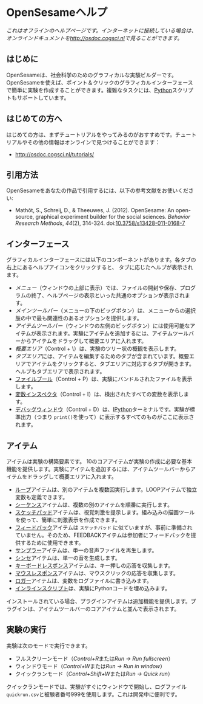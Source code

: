 # OpenSesameヘルプ

*これはオフラインのヘルプページです。インターネットに接続している場合は、オンラインドキュメントを<http://osdoc.cogsci.nl>で見ることができます。*

## はじめに

OpenSesameは、社会科学のためのグラフィカルな実験ビルダーです。OpenSesameを使えば、ポイント＆クリックのグラフィカルインターフェースで簡単に実験を作成することができます。複雑なタスクには、[Python]スクリプトもサポートしています。

## はじめての方へ

はじめての方は、まずチュートリアルをやってみるのがおすすめです。チュートリアルやその他の情報はオンラインで見つけることができます：

- <http://osdoc.cogsci.nl/tutorials/>

## 引用方法

OpenSesameをあなたの作品で引用するには、以下の参考文献をお使いください:

- Mathôt, S., Schreij, D., & Theeuwes, J. (2012). OpenSesame: An open-source, graphical experiment builder for the social sciences. *Behavior Research Methods*, *44*(2), 314-324. doi:[10.3758/s13428-011-0168-7](http://dx.doi.org/10.3758/s13428-011-0168-7)

## インターフェース

グラフィカルインターフェースには以下のコンポーネントがあります。各タブの右上にあるヘルプアイコンをクリックすると、
タブに応じたヘルプが表示されます。

- *メニュー*（ウィンドウの上部に表示）では、ファイルの開封や保存、プログラムの終了、ヘルプページの表示といった共通のオプションが表示されます。
- *メインツールバー*（メニューの下のビッグボタン）は、メニューからの選択肢の中で最も関連性のあるオプションを提供します。
- *アイテムツールバー*（ウィンドウの左側のビッグボタン）には使用可能なアイテムが表示されます。実験にアイテムを追加するには、アイテムツールバーからアイテムをドラッグして概要エリアに入れます。
- *概要エリア*（Control + \\）は、実験のツリー状の概観を表示します。
- *タブエリア*には、アイテムを編集するためのタブが含まれています。概要エリアでアイテムをクリックすると、タブエリアに対応するタブが開きます。ヘルプもタブエリアで表示されます。
- [ファイルプール](opensesame://help.pool)（Control + P）は、実験にバンドルされたファイルを表示します。
-   [変数インスペクタ](opensesame://help.extension.variable_inspector)（Control + I）は、検出されたすべての変数を表示します。
-   [デバッグウィンドウ](opensesame://help.stdout)（Control + D）は、[IPython]ターミナルです。実験が標準出力（つまり `print()`を使って）に表示するすべてのものがここに表示されます。

## アイテム

アイテムは実験の構築要素です。 10のコアアイテムが実験の作成に必要な基本機能を提供します。実験にアイテムを追加するには、アイテムツールバーからアイテムをドラッグして概要エリアに入れます。

- [ループ](opensesame://help.loop)アイテムは、別のアイテムを複数回実行します。LOOPアイテムで独立変数も定義できます。
- [シーケンス](opensesame://help.sequence)アイテムは、複数の別のアイテムを順番に実行します。
- [スケッチパッド](opensesame://help.sketchpad)アイテムは、視覚刺激を提示します。組み込みの描画ツールを使って、簡単に刺激表示を作成できます。
- [フィードバック](opensesame://help.feedback)アイテムは `スケッチパッド` に似ていますが、事前に準備されていません。そのため、FEEDBACKアイテムは参加者にフィードバックを提供するために使用できます。
- [サンプラー](opensesame://help.sampler)アイテムは、単一の音声ファイルを再生します。
- [シンセ](opensesame://help.synth)アイテムは、単一の音を生成します。
- [キーボードレスポンス](opensesame://help.keyboard_response)アイテムは、キー押しの応答を収集します。
- [マウスレスポンス](opensesame://help.mouse_response)アイテムは、マウスクリックの応答を収集します。
- [ロガー](opensesame://help.logger)アイテムは、変数をログファイルに書き込みます。
- [インラインスクリプト](opensesame://help.inline_script)は、実験にPythonコードを埋め込みます。

インストールされている場合、プラグインアイテムは追加機能を提供します。プラグインは、アイテムツールバーのコアアイテムと並んで表示されます。

## 実験の実行

実験は次のモードで実行できます。

- フルスクリーンモード（*Control+R*または*Run -> Run fullscreen*）
- ウィンドウモード（*Control+W*または*Run -> Run in window*）
- クイックランモード（*Control+Shift+W*または*Run -> Quick run*）

クイックランモードでは、実験がすぐにウィンドウで開始し、ログファイル`quickrun.csv`と被験者番号999を使用します。これは開発中に便利です。

[python]: http://www.python.org/
[ipython]: http://www.ipython.org/